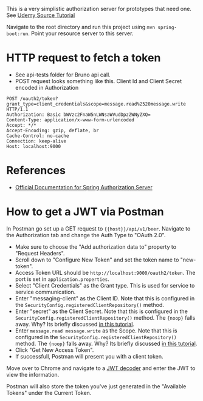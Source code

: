 
This is a very simplistic authorization server for prototypes that need one. See [Udemy Source Tutorial](https://www.udemy.com/course/spring-framework-6-beginner-to-guru/learn/lecture/36097742#notes)

Navigate to the root directory and run this project using `mvn spring-boot:run`. Point your resource server to this server.

# HTTP request to fetch a token

- See api-tests folder for Bruno api call.
- POST request looks something like this. Client Id and Client Secret encoded in Authorization

```
POST /oauth2/token?grant_type=client_credentials&scope=message.read%2520message.write HTTP/1.1
Authorization: Basic bWVzc2FnaW5nLWNsaWVudDpzZWNyZXQ=
Content-Type: application/x-www-form-urlencoded
Accept: */*
Accept-Encoding: gzip, deflate, br
Cache-Control: no-cache
Connection: keep-alive
Host: localhost:9000
```

# References

- [Official Documentation for Spring Authorization Server](https://docs.spring.io/spring-authorization-server/reference/getting-started.html)

# How to get a JWT via Postman

In Postman go set up a GET request to `{{host}}/api/v1/beer`. Navigate to the Authorization tab and change the Auth Type to "OAuth 2.0".
- Make sure to choose the "Add authorization data to" property to "Request Headers".
- Scroll down to "Configure New Token" and set the token name to "new-token".
- Access Token URL should be `http://localhost:9000/oauth2/token`. The port is set in `application.properties`.
- Select  "Client Credentials" as the Grant type. This is used for service to service communication.
- Enter "messaging-client" as the Client ID. Note that this is configured in the `SecurityConfig.registeredClientRepository()` method.
- Enter "secret" as the Client Secret. Note that this is configured in the `SecurityConfig.registeredClientRepository()` method. The `{noop}` falls away. Why? Its briefly discussed [in this tutorial](https://www.udemy.com/course/spring-framework-6-beginner-to-guru/learn/lecture/35624634#questions).
- Enter `message.read message.write` as the Scope. Note that this is configured in the `SecurityConfig.registeredClientRepository()` method. The `{noop}` falls away. Why? Its briefly discussed [in this tutorial](https://www.udemy.com/course/spring-framework-6-beginner-to-guru/learn/lecture/35624634#questions).
- Click "Get New Access Token".
- If successfull, Postman will present you with a client token.

Move over to Chrome and navigate to a [JWT decoder](https://jwt.ms/) and enter the JWT to view the information. 

Postman will also store the token you've just generated in the "Available Tokens" under the Current Token.






















